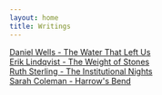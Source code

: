 ```yaml
---
layout: home
title: Writings
---
```

[Daniel Wells - The Water That Left Us](works/Daniel-Wells-The-Water-That-Left-Us.md)  
[Erik Lindqvist - The Weight of Stones](works/Erik-Lindqvist-The-Weight-of-Stones.md)  
[Ruth Sterling - The Institutional Nights](works/Ruth-Sterling-The-Institutional-Nights.md)  
[Sarah Coleman - Harrow's Bend](/works/Sarah-Coleman-Harrows-Bend.md)  